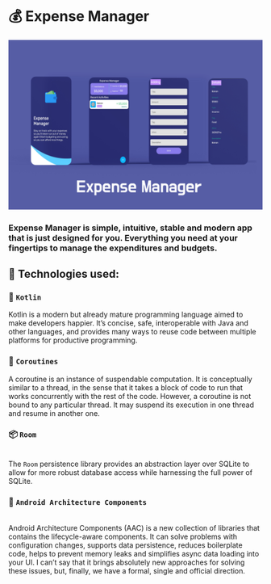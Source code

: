 # 💰 Expense Manager
<img src="https://github.com/behzod1996/ExpenseManager/blob/master/Expense-Manager-Mock-Up.jpg" width="max-width;"/>

### Expense Manager is simple, intuitive, stable and modern app that is just designed for you. Everything you need at your fingertips to manage the expenditures and budgets.

## 🔨 Technologies used:
### 🥇 `Kotlin` 
Kotlin is a modern but already mature programming language aimed to make developers happier. It’s concise, safe, interoperable with Java and other languages, and provides many ways to reuse code between multiple platforms for productive programming.
### 🧵  `Coroutines`
A coroutine is an instance of suspendable computation. It is conceptually similar to a thread, in the sense that it takes a block of code to run that works concurrently with the rest of the code. However, a coroutine is not bound to any particular thread. It may suspend its execution in one thread and resume in another one.
### 📦 `Room`
<br>The `Room`  persistence library provides an abstraction layer over SQLite to allow for more robust database access while harnessing the full power of SQLite.<br/>
### 🔑 `Android Architecture Components`
<br>Android Architecture Components (AAC) is a new collection of libraries that contains the lifecycle-aware components. It can solve problems with configuration changes, supports data persistence, reduces boilerplate code, helps to prevent memory leaks and simplifies async data loading into your UI. I can’t say that it brings absolutely new approaches for solving these issues, but, finally, we have a formal, single and official direction. <br/>

